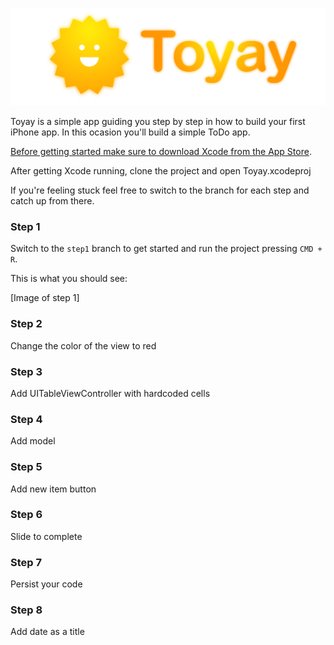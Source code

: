 ![Toyay](https://raw.githubusercontent.com/3lvis/Toyay/master/GitHub/banner.png)

Toyay is a simple app guiding you step by step in how to build your first iPhone app. In this ocasion you'll build a simple ToDo app.

[Before getting started make sure to download Xcode from the App Store](https://itunes.apple.com/no/app/xcode/id497799835?mt=12).

After getting Xcode running, clone the project and open Toyay.xcodeproj

If you're feeling stuck feel free to switch to the branch for each step and catch up from there.

### Step 1

Switch to the `step1` branch to get started and run the project pressing `CMD + R`.

This is what you should see:

[Image of step 1]


### Step 2

Change the color of the view to red

### Step 3

Add UITableViewController with hardcoded cells

### Step 4

Add model

### Step 5

Add new item button

### Step 6

Slide to complete

### Step 7

Persist your code

### Step 8

Add date as a title
